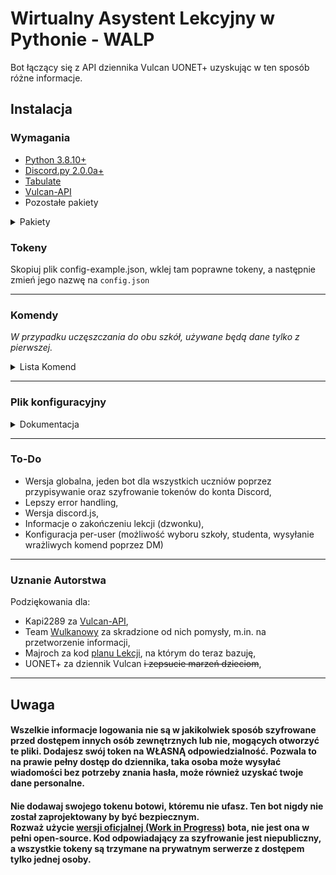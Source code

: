 # Wirtualny Asystent Lekcyjny w Pythonie -  WALP

Bot łączący się z API dziennika Vulcan UONET+ uzyskując w ten sposób różne informacje.

## Instalacja
### **Wymagania**
- [Python 3.8.10+](https://www.python.org/downloads/release/python-3810/)
- [Discord.py 2.0.0a+](https://github.com/Rapptz/discord.py/)
- [Tabulate](https://pypi.org/project/tabulate/)
- [Vulcan-API](https://github.com/kapi2289/vulcan-api)
- Pozostałe pakiety
<details>
<summary>Pakiety</summary>

```json
aenum==3.1.11
aiodns==3.0.0
aiohttp==3.8.1
aiosignal==1.2.0
async-timeout==4.0.2
attrs==21.4.0
cchardet==2.1.7
cffi==1.15.0
charset-normalizer==2.0.12
cryptography==37.0.2
discord.py @ git+https://github.com/Rapptz/discord.py@348764583d95265f40b8a683e2f8ac73d6c173f5
frozenlist==1.3.0
future==0.18.2
idna==3.3
multidict==6.0.2
pycares==4.1.2
pycparser==2.21
pyOpenSSL==22.0.0
python-dateutil==2.8.2
pytz==2022.1
PyYAML==6.0
related==0.7.2
six==1.16.0
tabulate==0.8.9
uonet-request-signer-hebe==0.1.1
vulcan-api==2.2.1
yarl==1.7.2
```

</details>

### **Tokeny**
Skopiuj plik config-example.json, wklej tam poprawne tokeny, a następnie zmień jego nazwę na `config.json`

---

### **Komendy**
*W przypadku uczęszczania do obu szkół, używane będą dane tylko z pierwszej.*
<details>
<summary>Lista Komend</summary>

- !plan <dzień>
> Wyświetla plan lekcji ucznia z danego dnia.
> Aliasy: `lekcje`, `planlekcji`
- !frekwencja <dzień>
> Wyświetla frekwencję ucznia z danego dnia. 
> Aliasy: `obecność`, `obecnosc`
- !oceny
> Wyświetla wszystkie oceny z aktualnego półrocza.
> Alias: `grades`
- !ocena <id oceny>
> Wyświetla szczegółowe informacje o ocenie. 
> Alias: `grade`
- !numerek
> Wysyła szczęśliwy numerek z dzisiejszego dnia.
> Aliasy: `numer`, `szczęśliwynumerek`, `szczesliwynumerek`, `luckynumber`
- !homework
> Wyświetla zadania domowe na aktualny tydzień.
> Aliasy: `zadania_domowe`, `zadane`, `zadaniadomowe`, `zaddom`, `hw`

</details>

---

### **Plik konfiguracyjny**
<details>
<summary>Dokumentacja</summary>

- prefix
> Sama nazwa wskazuje na funkcję tej linii. 
> <br>Domyślna wartość - `"!"`

- token
> Token wymagany do uruchomienia bota. Uzyskasz go tworząc bota na [tej](https://discord.com/developers/applications 'Kliknij mnie!') stronie.
> <br>**Nie podawaj go nikomu.**
> <br>Domyślna wartość - `"TOKEN_GOES_HERE"`

- ownerID
> Pole zawierające Discord ID osoby zarządzacej botem. Uprawnia do ustawienia globalnych tokenów.
> <br>Domyślna wartość - `"00000000000"`

- errorChannel
> Zawiera ID Kanału na który wysyłane są wszystkie błędy, które występują podczas działania bota. 
> <br>Zalecane jest, by kanał był dostępny tylko dla osoby zarządzającej botem.
> <br>Domyślna wartość - `"00000000000"`

- debug
> Opcja używana do znalezenia błędów. Włączenie tej opcji spowoduje wysyłanie znacznie większej ilości logów do konsoli.
> <br>Domyślna wartość - `"false"`

**Konfiguracja Dziennika**

- dziennik_mode
> Tryb użytkowania dziennika. Posiada 3 opcje; `"global"`, `"user"` oraz `"both"`.
> <br>Opcja `"global"` oznacza ustawienie tokenu przez osobę zarządzającą. Informacje z dziennika będą pobierane z jej konta, zgodnie z ustawieniem `RODO`.
> <br>Opcja `"user"` zmusza każdego użytkownika do dodania własnego tokenu do bota poprzez komendę. 
> <br>Opcja `"both"` to hybryda obu powyższych opcji. Jeśli użytkownik nie ma ustawionego tokenu, użyty zostanie token globalny, zgodnie z ustawieniem `RODO`.

- api_name
> Nazwa API w interfejsie dziennika w celu łatwego rozróżnienia. Dodawana do nazwy bota, oznacza to że cała nazwa będzie brzmieć:
> <br>`Wirtualny Asystent Lekcyjny w Pythonie - <api_name>`. Dodatkowo do nazwy dodane zostanie [G] jeśli konto jest globalne.

- RODO
> Nazwa tej opcji powinna częściowo tłumaczyć jej funkcjonalność. Ustawienie tej opcji na `"true"` w przypadku trybów `global` oraz `both` spowoduje wyłączenie komend, które mogą zawierać dane które mogą być uznane za osobiste. Opcja ta ignoruje osobę zarządzająca. Aktualnie są to `!oceny`, `!ocena` oraz `!frekwencja`.
> <br>Domyślna wartość - `"true"`

- dziennik_lessonstatus
> Wyświetlanie aktualnej lekcji w statusie bota. Domyślnie aktualizuje się co 60 sekund.
> <br>Domyślna wartość - `"true"`

**Konfiguracja Embedów**

- footerCopyright
> Tekst wyświetlany w stopce embedów.
> <br>Domyślna wartość - `"Wafelowski.dev"`

- footerCopyrightImage
> Zawiera URL obrazka, który będzie wyświetlany w stopce embeda.
> <br>Domyślna wartość - `"https://i.imgur.com/g3a3tLo.png"`

</details>

---

### To-Do
- Wersja globalna, jeden bot dla wszystkich uczniów poprzez przypisywanie oraz szyfrowanie tokenów do konta Discord,
- Lepszy error handling,
- Wersja discord.js,
- Informacje o zakończeniu lekcji (dzwonku),
- Konfiguracja per-user (możliwość wyboru szkoły, studenta, wysyłanie wrażliwych komend poprzez DM)

---

### Uznanie Autorstwa
Podziękowania dla:
- Kapi2289 za [Vulcan-API](https://github.com/kapi2289/vulcan-api),
- Team [Wulkanowy](https://wulkanowy.github.io) za skradzione od nich pomysły, m.in. na przetworzenie informacji,
- Majroch za kod [planu Lekcji](https://github.com/Majroch/plan-lekcji), na którym do teraz bazuję,
- UONET+ za dziennik Vulcan ~~i zepsucie marzeń dzieciom~~,

--- 

## **Uwaga**

#### Wszelkie informacje logowania nie są w jakikolwiek sposób szyfrowane przed dostępem innych osób zewnętrznych lub nie, mogących otworzyć te pliki. Dodajesz swój token na **WŁASNĄ** odpowiedzialność. Pozwala to na prawie pełny dostęp do dziennika, taka osoba może wysyłać wiadomości bez potrzeby znania hasła, może również uzyskać twoje dane personalne.
#### Nie dodawaj swojego tokenu botowi, któremu nie ufasz. Ten bot nigdy nie został zaprojektowany by być bezpiecznym. <br>Rozważ użycie [wersji oficjalnej (Work in Progress)]("https://github.com/HeavyWolfPL/AsystentLekcyjnyPy/") bota, nie jest ona w pełni open-source. Kod odpowiadający za szyfrowanie jest niepubliczny, a wszystkie tokeny są trzymane na prywatnym serwerze z dostępem tylko jednej osoby.
